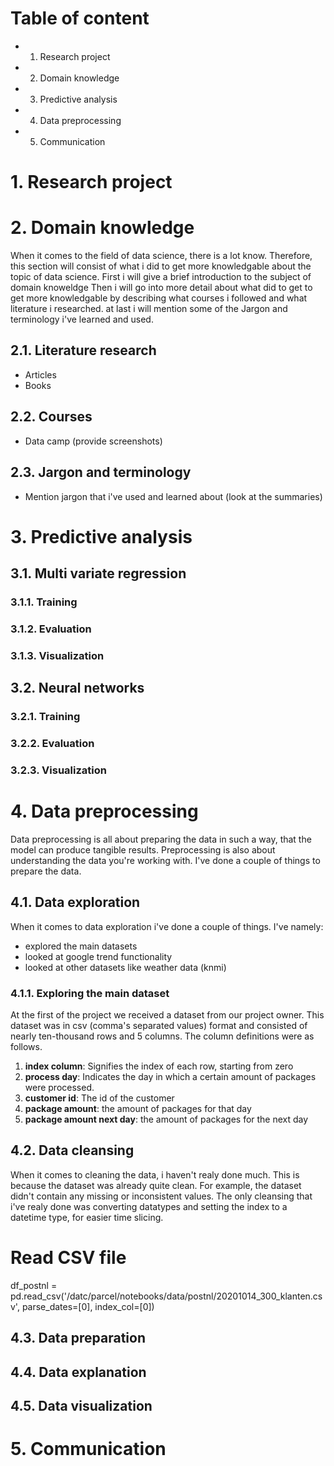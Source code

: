 
<h1>Table of content</h1>

- 1. Research project
- 2. Domain knowledge
- 3. Predictive analysis
- 4. Data preprocessing
- 5. Communication

<h1>1. Research project</h1>



<h1>2. Domain knowledge</h1>

When it comes to the field of data science, there is a lot know. Therefore, this section will consist of what i did to get more knowledgable about the topic of data science. First i will give a brief introduction to the subject of domain knoweldge Then i will go into more detail about what did to get to get more knowledgable by describing what courses i followed and what literature i researched. at last i will mention some of the Jargon and terminology i've learned and used.

<h2>2.1. Literature research</h2>

- Articles
- Books

<h2>2.2. Courses</h2>

- Data camp (provide screenshots)

<h2>2.3. Jargon and terminology</h2>

- Mention jargon that i've used and learned about (look at the summaries)

<h1>3. Predictive analysis</h1>



<h2>3.1. Multi variate regression</h2>



<h3>3.1.1. Training</h3>



<h3>3.1.2. Evaluation</h3>



<h3>3.1.3. Visualization</h3>



<h2>3.2. Neural networks</h2>



<h3>3.2.1. Training</h3>



<h3>3.2.2. Evaluation</h3>



<h3>3.2.3. Visualization</h3>



<h1>4. Data preprocessing</h1>

Data preprocessing is all about preparing the data in such a way, that the model can produce tangible results. Preprocessing is also about understanding the data you're working with. I've done a couple of things to prepare the data.

<h2>4.1. Data exploration</h2>

When it comes to data exploration i've done a couple of things. I've namely:

- explored the main datasets
- looked at google trend functionality
- looked at other datasets like weather data (knmi)

<h3>4.1.1. Exploring the main dataset</h3>
At the first of the project we received a dataset from our project owner. This dataset was in csv (comma's separated values) format and consisted of nearly ten-thousand rows and 5 columns. The column definitions were as follows.

1. **index column**: Signifies the index of each row, starting from zero
2. **process day**: Indicates the day in which a certain amount of packages were processed.
3. **customer id**: The id of the customer
4. **package amount**: the amount of packages for that day
5. **package amount next day**: the amount of packages for the next day
  
<h2>4.2. Data cleansing</h2>

When it comes to cleaning the data, i haven't realy done much. This is because the dataset was already quite clean. For example, the dataset didn't contain any missing or inconsistent values. The only cleansing that i've realy done was converting datatypes and setting the index to a datetime type, for easier time slicing.

  # Read CSV file
  df_postnl = pd.read_csv('/datc/parcel/notebooks/data/postnl/20201014_300_klanten.csv', parse_dates=[0], index_col=[0])

<h2>4.3. Data preparation</h2>



<h2>4.4. Data explanation</h2>



<h2>4.5. Data visualization</h2>



<h1>5. Communication</h1>

